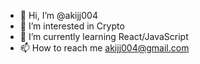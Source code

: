 - 👋 Hi, I’m @akijj004
- 👀 I’m interested in Crypto
- 🌱 I’m currently learning React/JavaScript
- 📫 How to reach me akijj004@gmail.com

<!---
akijj004/akijj004 is a ✨ special ✨ repository because its `README.md` (this file) appears on your GitHub profile.
You can click the Preview link to take a look at your changes.
--->
